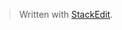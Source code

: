 


> Written with [StackEdit](https://stackedit.io/test).
<!--stackedit_data:
eyJoaXN0b3J5IjpbNzczNTE4NjEwXX0=
-->